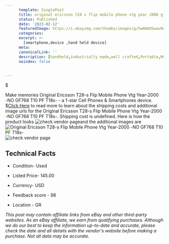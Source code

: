 ```yaml
---
      template: SinglePost
      title: original ericsson t28 s flip mobile phone vtg year 2000 gf768 t10 pf t18s 
      status: Published
      date: '2023-02-12'
      featuredImage: https://i.ebayimg.com/thumbs/images/g/hw0AAOSwavRePkxR/s-l225.jpg
      categories: 
      excerpt: >-
        [smartphone,device ,hand held device]
      meta:
      canonicalLink: ''
      description: [handheld,industrially made,well crafted,Portable,Mobile,Compact,Convenient,Lightweight,Maneuverable,Man-portable,Miniature,Carriable,Hand-held,Light,Holdable,Transportable,Mobile device,Pocket-sized,On-the-go,Wireless,Cordless,Compact size,Convenient size, smartphone,device ,hand held device]
      noindex: false
      
        
---
```

$

Make memories Original Ericsson T28-s Flip Mobile Phone Vtg Year-2000 -ΝΟ GF768 T10 PF T18s- - a 1-star Cell Phones & Smartphones device.
$[Click Here](https://www.ebay.com/itm/225321858974?hash=item34763ab79e%3Ag%3Ahw0AAOSwavRePkxR&mkevt=1&mkcid=1&mkrid=711-53200-19255-0&campid=%253CePNCampaignId%253E&customid=%253CreferenceId%253E&toolid=10049) to read more to learn about the shipping costs and additional image urls for the Original Ericsson T28-s Flip Mobile Phone Vtg Year-2000 -ΝΟ GF768 T10 PF T18s-. Shipping cost is undefined. Here is how the product looks ![check vendor page](https://i.ebayimg.com/thumbs/images/g/hw0AAOSwavRePkxR/s-l225.jpg)and the additional images are![Original Ericsson T28-s Flip Mobile Phone Vtg Year-2000 -ΝΟ GF768 T10 PF T18s-](https://i.ebayimg.com/images/g/hw0AAOSwavRePkxR/s-l1600.jpg)![check vendor page](https://origin-galleryplus.ebayimg.com/ws/web/225321858974_2_0_1/225x225.jpg,https://origin-galleryplus.ebayimg.com/ws/web/225321858974_3_0_1/225x225.jpg,https://origin-galleryplus.ebayimg.com/ws/web/225321858974_4_0_1/225x225.jpg,https://origin-galleryplus.ebayimg.com/ws/web/225321858974_5_0_1/225x225.jpg,https://origin-galleryplus.ebayimg.com/ws/web/225321858974_6_0_1/225x225.jpg,https://origin-galleryplus.ebayimg.com/ws/web/225321858974_7_0_1/225x225.jpg,https://origin-galleryplus.ebayimg.com/ws/web/225321858974_8_0_1/225x225.jpg,https://origin-galleryplus.ebayimg.com/ws/web/225321858974_9_0_1/225x225.jpg,https://origin-galleryplus.ebayimg.com/ws/web/225321858974_10_0_1/225x225.jpg,https://origin-galleryplus.ebayimg.com/ws/web/225321858974_11_0_1/225x225.jpg,https://origin-galleryplus.ebayimg.com/ws/web/225321858974_12_0_1/225x225.jpg)



 ## Technical Facts 



     
      

 - Condition- Used 


      

 - Listed Price- 145.00 


      

 - Currency- USD 


      

 - Feedback score - 98 


      

 - Location - GR 


      
      

 *_This post may contain affiliate links from eBay and other third-party websites. As an eBay affiliate, we earn from qualifying purchases. Although we do our best to keep the information up-to-date and accurate, please check the date and all details with the vendor's website before making a purchase. Not all data may be accurate._*






